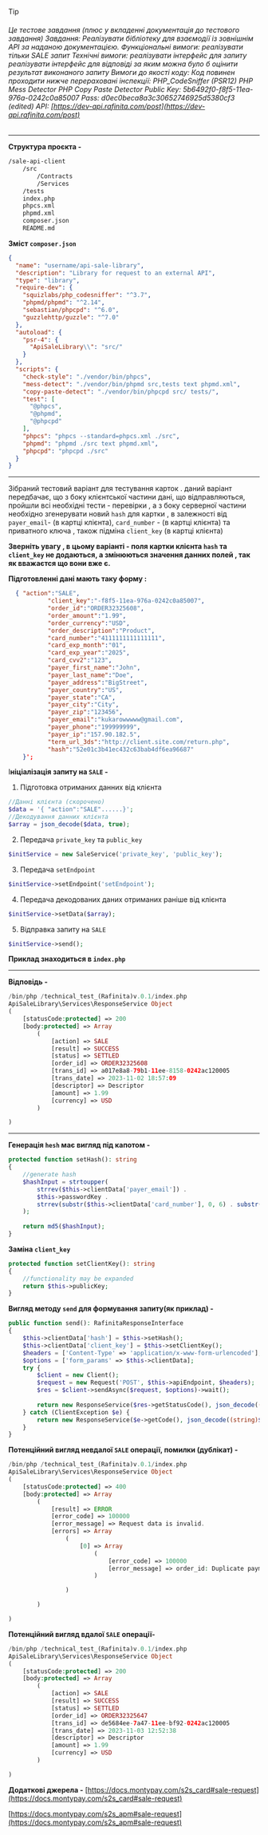 
>[!tip]
>###### Це тестове завдання (плюс у вкладенні документація до тестового завдання) Завдання: Реалізувати бібліотеку для взаємодії із зовнішнім API за наданою документацією. Функціональні вимоги: реалізувати тільки SALE запит Технічні вимоги: реалізувати інтерфейс для запиту реалізувати інтерфейс для відповіді за яким можна було б оцінити результат виконаного запиту Вимоги до якості коду: Код повинен проходити нижче перераховані інспекції: PHP_CodeSniffer (PSR12) PHP Mess Detector PHP Copy Paste Detector Public Key: 5b6492f0-f8f5-11ea-976a-0242c0a85007 Pass: d0ec0beca8a3c30652746925d5380cf3 (edited) API: [https://dev-api.rafinita.com/post](https://dev-api.rafinita.com/post)

---

**Структура проєкта -**
```bash
/sale-api-client
    /src
	    /Contracts
	    /Services
    /tests
    index.php
    phpcs.xml
    phpmd.xml
    composer.json
    README.md

```
**Зміст `composer.json`**
```json
{  
  "name": "username/api-sale-library",  
  "description": "Library for request to an external API",  
  "type": "library",  
  "require-dev": {  
    "squizlabs/php_codesniffer": "^3.7",  
    "phpmd/phpmd": "^2.14",  
    "sebastian/phpcpd": "^6.0",  
    "guzzlehttp/guzzle": "^7.0"  
  },  
  "autoload": {  
    "psr-4": {  
      "ApiSaleLibrary\\": "src/"  
    }  
  },  
  "scripts": {  
    "check-style": "./vendor/bin/phpcs",  
    "mess-detect": "./vendor/bin/phpmd src,tests text phpmd.xml",  
    "copy-paste-detect": "./vendor/bin/phpcpd src/ tests/",  
    "test": [  
      "@phpcs",  
      "@phpmd",  
      "@phpcpd"  
    ],  
    "phpcs": "phpcs --standard=phpcs.xml ./src",  
    "phpmd": "phpmd ./src text phpmd.xml",  
    "phpcpd": "phpcpd ./src"  
  }  
}
```

---

Зібраний тестовий варіант для тестування карток .
даний варіант передбачає, що з боку клієнтської частини дані, що відправляються, пройшли всі необхідні тести - перевірки , а з боку серверної частини необхідно згенерувати новий `hash` для картки , в залежності від  `payer_email`- (в картці клієнта), `card_number` - (в картці клієнта) та приватного ключа , також підміна `client_key` (в картці клієнта)

**Зверніть увагу , в цьому варіанті - поля картки клієнта `hash` та `client_key`
не додаються, а змінюються значення данних полей , так як вважаєтся що вони вже є.**  

**Підготовленні дані мають таку форму :**
```json
  { "action":"SALE",  
           "client_key":"-f8f5-11ea-976a-0242c0a85007",
           "order_id":"ORDER32325608", 
           "order_amount":"1.99",           
           "order_currency":"USD", 
           "order_description":"Product", 
           "card_number":"4111111111111111",
           "card_exp_month":"01", 
           "card_exp_year":"2025", 
           "card_cvv2":"123", 
           "payer_first_name":"John",
           "payer_last_name":"Doe",  
           "payer_address":"BigStreet", 
           "payer_country":"US", 
	       "payer_state":"CA",
	       "payer_city":"City", 
	       "payer_zip":"123456",  
           "payer_email":"kukarowwwww@gmail.com",
           "payer_phone":"199999999",
           "payer_ip":"157.90.182.5",
           "term_url_3ds":"http://client.site.com/return.php",
           "hash":"52e01c3b41ec432c63bab4df6ea96687"
    }';
```
І**ніціалізація запиту на `SALE` -**

1. Підготовка отриманих данних від клієнта 
 ```php
 //Данні клієнта (скорочено)
 $data = '{ "action":"SALE"......}';
 //Декодування данних клієнта
 $array = json_decode($data, true);
```
2. Передача `private_key` та `public_key`
```php
$initService = new SaleService('private_key', 'public_key');
```
3. Передача `setEndpoint`
```php
$initService->setEndpoint('setEndpoint');
```
4. Передача декодованих даних отриманих раніше від клієнта
```php
$initService->setData($array);
```
5. Відправка запиту на `SALE`
```php
$initService->send();
```
**Приклад знаходиться в `index.php`**

---


**Відповідь -**
```php
/bin/php /technical_test_(Rafinita)v.0.1/index.php
ApiSaleLibrary\Services\ResponseService Object
(
    [statusCode:protected] => 200
    [body:protected] => Array
        (
            [action] => SALE
            [result] => SUCCESS
            [status] => SETTLED
            [order_id] => ORDER32325608
            [trans_id] => a017e8a8-79b1-11ee-8158-0242ac120005
            [trans_date] => 2023-11-02 18:57:09
            [descriptor] => Descriptor
            [amount] => 1.99
            [currency] => USD
        )

)

```

---


**Генерація `hesh` має вигляд під капотом -**
```php
protected function setHash(): string  
{  
    //generate hash  
    $hashInput = strtoupper(  
        strrev($this->clientData['payer_email']) .  
        $this->passwordKey .  
        strrev(substr($this->clientData['card_number'], 0, 6) . substr($this->clientData['card_number'], -4))  
    );  
  
    return md5($hashInput);  
}
```
**Заміна `client_key`**
```php
protected function setClientKey(): string  
{  
    //functionality may be expanded  
    return $this->publicKey;  
}
```
**Вигляд методу `send` для формування запиту(як приклад) -**
```php
public function send(): RafinitaResponseInterface  
{  
    $this->clientData['hash'] = $this->setHash();  
    $this->clientData['client_key'] = $this->setClientKey();  
    $headers = ['Content-Type' => 'application/x-www-form-urlencoded'];  
    $options = ['form_params' => $this->clientData];  
    try {  
        $client = new Client();  
        $request = new Request('POST', $this->apiEndpoint, $headers);  
        $res = $client->sendAsync($request, $options)->wait();  
  
        return new ResponseService($res->getStatusCode(), json_decode((string)$res->getBody(), true));  
    } catch (ClientException $e) {  
        return new ResponseService($e->getCode(), json_decode((string)$e->getResponse()->getBody(), true));  
    }  
}
```
**Потенційний вигляд невдалої `SALE` операції, помилки (дублікат) -**
```php
/bin/php /technical_test_(Rafinita)v.0.1/index.php
ApiSaleLibrary\Services\ResponseService Object
(
    [statusCode:protected] => 400
    [body:protected] => Array
        (
            [result] => ERROR
            [error_code] => 100000
            [error_message] => Request data is invalid.
            [errors] => Array
                (
                    [0] => Array
                        (
                            [error_code] => 100000
                            [error_message] => order_id: Duplicate payment.
                        )

                )

        )

)
```
**Потенційний вигляд вдалої `SALE` операції-**
```php
/bin/php /technical_test_(Rafinita)v.0.1/index.php
ApiSaleLibrary\Services\ResponseService Object
(
    [statusCode:protected] => 200
    [body:protected] => Array
        (
            [action] => SALE
            [result] => SUCCESS
            [status] => SETTLED
            [order_id] => ORDER32325647
            [trans_id] => de5684ee-7a47-11ee-bf92-0242ac120005
            [trans_date] => 2023-11-03 12:52:38
            [descriptor] => Descriptor
            [amount] => 1.99
            [currency] => USD
        )

)
```
**Додаткові джерела -** 
[https://docs.montypay.com/s2s_card#sale-request](https://docs.montypay.com/s2s_card#sale-request)

[https://docs.montypay.com/s2s_apm#sale-request](https://docs.montypay.com/s2s_apm#sale-request)

